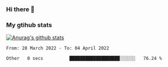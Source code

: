 ### Hi there 👋

### My gtihub stats

[![Anurag's github stats](https://github-readme-stats.vercel.app/api?username=gaozhidong)](https://github.com/gaozhidong/github-readme-stats)

<!--START_SECTION:waka-->

```text
From: 28 March 2022 - To: 04 April 2022

Other   0 secs          ███████████████████░░░░░░   76.24 %
```

<!--END_SECTION:waka-->
